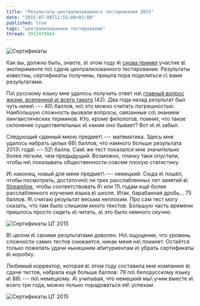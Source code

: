 ```yaml
---
title: "Результаты централизованного тестирования 2015"
date: "2015-07-08T11:55:00+03:00"
published: true
tags: "централизованное тестирование"
thread: 3913479844
---
```


![](/images/photos/certificates-ct-2015-cover.jpg "Сертификаты")

Как вы, должно быть, знаете, в\ этом году я\ [снова принял][old] участие в\ эксперименте по\ сдаче централизованного
тестирования. Результаты известны, сертификаты получены, пришла пора поделиться с\ вами результатами.

<!--more-->

По\ русскому языку мне удалось получить ответ на\ [главный вопрос жизни, вселенной и\ всего такого][42] (42). Два года
назад результат был чуть ниже\ --- 40\ баллов, но\ это можно считать погрешностью. Наибольшую сложность вызвали вопросы,
связанные со\ знанием лингвистических терминов. Кто, кроме филологов, помнит, что такое склонение существительных
и\ каким оно бывает? Вот и\ я\ забыл.

Следующий сданный мною предмет\ --- математика. Здесь мне удалось набрать целых 66\ баллов, что намного больше
результата 2013\ года\ --- 52\ балла. Сам\ же тест показался мне значительно более лёгким, чем предыдущий. Возможно,
планку таки опустили, чтобы не\ показывать общественности совсем плохую статистику.

И\ наконец, новый для меня предмет\ --- немецкий. Сюда я\ пошёл, чтобы посмотреть, достаточно\ ли трех расслабленных лет
занятий в\ [Streamline][streamline], чтобы соответствовать 6\ или 11\ годам ещё более расслабленного изучения языка
в\ школе. Итак, барабанная дробь... 75 баллов. Я\ считаю результат весьма неплохим. Про сам тест могу сказать, что там
было слишком много текстов. Большую часть времени пришлось просто сидеть и\ читать, а\ это было немного скучно.

![](/images/photos/certificates-ct-2015.jpg "Сертификаты ЦТ 2015")

В\ целом я\ своими результатами доволен. Но\ ощущение, что уровень сложности самих тестов снижается, никак меня
не\ покинет. Остаётся только пожелать удачи нынешним абитуриентам и\ убрать сертификаты в\ коробку.

Любимый корректор, которая в\ этом году составила мне компанию в\ сдаче тестов, набрала ещё больше баллов: 79
по\ белорусскому языку и\ 88\ --- по\ немецкому. А\ учитывая, что немецкий мы\ учим вместе и\ всего три года, можно
только порадоваться её\ успехам.

![](/images/photos/certificates-ct-2015-2.jpg "Сертификаты ЦТ 2015")

[42]: https://en.wikipedia.org/wiki/Phrases_from_The_Hitchhiker%27s_Guide_to_the_Galaxy#Answer_to_the_Ultimate_Question_of_Life.2C_the_Universe.2C_and_Everything_.2842.29
[old]: /post/testing-results/
[streamline]: http://www.str.by/
